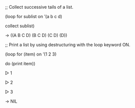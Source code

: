  



;; Collect successive tails of a list. 



(loop for sublist on ’(a b c d) 



collect sublist) 



→ ((A B C D) (B C D) (C D) (D)) 



;; Print a list by using destructuring with the loop keyword ON. 



(loop for (item) on ’(1 2 3) 



do (print item)) 



▷ 1 



▷ 2 



▷ 3 



→ NIL 



